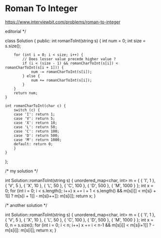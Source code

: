 # Roman To Integer

https://www.interviewbit.com/problems/roman-to-integer

 editorial */

class Solution {
  public:
    int romanToInt(string s) {
        int num = 0;
        int size = s.size();

        for (int i = 0; i < size; i++) {
            // Does lesser value precede higher value ?
            if (i < (size - 1) && romanCharToInt(s[i]) < romanCharToInt(s[i + 1])) {
                num -= romanCharToInt(s[i]);
            } else {
                num += romanCharToInt(s[i]);
            }
        }
        return num;
    }

    int romanCharToInt(char c) {
        switch (c) {
        case 'I': return 1;
        case 'V': return 5;
        case 'X': return 10;
        case 'L': return 50;
        case 'C': return 100;
        case 'D': return 500;
        case 'M': return 1000;
        default: return 0;
        }
    }
};

/* my solution */

int Solution::romanToInt(string s) {
    unordered_map<char, int> m = { { 'I', 1 }, { 'V', 5 }, { 'X', 10 }, { 'L', 50 }, { 'C', 100 }, { 'D', 500 }, { 'M', 1000 } };
    int x = 0;
    for (int i = 0; i < s.length(); i++)
        x += i + 1 < s.length() && m[s[i]] < m[s[i + 1]] ? m[s[i + 1]] - m[s[i++]]: m[s[i]];
    return x;
}

/* another solution */

int Solution::romanToInt(string s) {
    unordered_map<char, int> m = { { 'I', 1 }, { 'V', 5 }, { 'X', 10 }, { 'L', 50 }, { 'C', 100 }, { 'D', 500 }, { 'M', 1000 } };
    int x = 0, n = s.size();
    for (int i = 0; i < n; i++)
        x += i < n-1 && m[s[i]] < m[s[i+1]] ? - m[s[i]]: m[s[i]];
    return x;
}
```